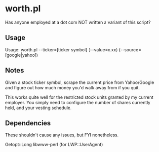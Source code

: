 # worth.pl

Has anyone employed at a dot com NOT written a variant of this script?

## Usage

Usage:
  worth.pl --ticker=[ticker symbol] (--value=x.xx) (--source=[google|yahoo])

## Notes

Given a stock ticker symbol, scrape the current price from
Yahoo/Google and figure out how much money you'd walk away from if you
quit.

This works quite well for the restricted stock units granted by my
current employer. You simply need to configure the number of shares
currently held, and your vesting schedule.

## Dependencies

These shouldn't cause any issues, but FYI nonetheless.

Getopt::Long
libwww-perl (for LWP::UserAgent)
